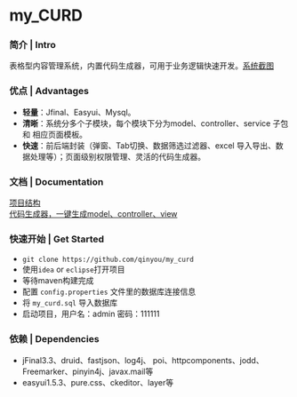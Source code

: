 my_CURD
===

### 简介 | Intro  
表格型内容管理系统，内置代码生成器，可用于业务逻辑快速开发。[系统截图](https://github.com/qinyou/my_curd/wiki/%E7%B3%BB%E7%BB%9F%E6%88%AA%E5%9B%BE)

### 优点 | Advantages  
- **轻量**：Jfinal、Easyui、Mysql。
- **清晰**：系统分多个子模块，每个模块下分为model、controller、service 子包 和 相应页面模板。
- **快速**：前后端封装（弹窗、Tab切换、数据筛选过滤器、excel 导入导出、数据处理等）；页面级别权限管理、灵活的代码生成器。

### 文档 | Documentation
[项目结构](https://github.com/qinyou/my_curd/wiki/%E9%A1%B9%E7%9B%AE%E7%BB%93%E6%9E%84%E3%80%81%E4%BB%A3%E7%A0%81%E8%AF%B4%E6%98%8E)  
[代码生成器，一键生成model、controller、view](https://github.com/qinyou/my_curd/wiki/%E4%BB%A3%E7%A0%81%E7%94%9F%E6%88%90%E5%99%A8%E4%BD%BF%E7%94%A8%E6%96%B9%E6%B3%95)

### 快速开始 | Get Started
- `git clone https://github.com/qinyou/my_curd`
- 使用`idea` or `eclipse`打开项目
- 等待maven构建完成
- 配置 `config.properties` 文件里的数据库连接信息
- 将 `my_curd.sql` 导入数据库
- 启动项目，用户名：admin 密码：111111
 
### 依赖 | Dependencies
- jFinal3.3、druid、fastjson、log4j、 poi、httpcomponents、jodd、Freemarker、pinyin4j、javax.mail等
- easyui1.5.3、pure.css、ckeditor、layer等